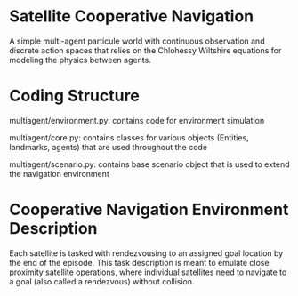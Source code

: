 # Satellite Cooperative Navigation

A simple multi-agent particule world with continuous observation and discrete action spaces that relies on the Chlohessy Wiltshire equations for modeling the physics between agents.

# Coding Structure
multiagent/environment.py: contains code for environment simulation

multiagent/core.py: contains classes for various objects (Entities, landmarks, agents) that are used throughout the code

multiagent/scenario.py: contains base scenario object that is used to extend the navigation environment

# Cooperative Navigation Environment Description
Each satellite is tasked with rendezvousing to an assigned goal location by the end of the episode. This task description is meant to emulate close proximity satellite operations, where individual satellites need to navigate to a goal (also called a rendezvous) without collision.
